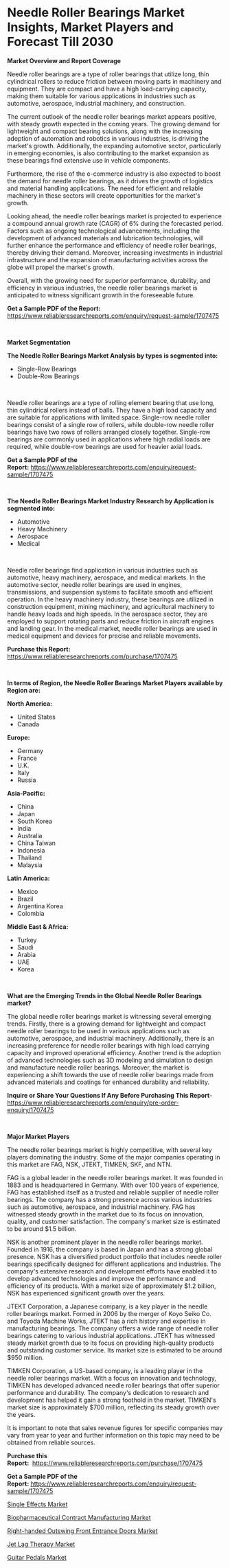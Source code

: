 <p><h1>Needle Roller Bearings Market Insights, Market Players and Forecast Till 2030</h1></p><p><strong>Market Overview and Report Coverage</strong></p>
<p><p>Needle roller bearings are a type of roller bearings that utilize long, thin cylindrical rollers to reduce friction between moving parts in machinery and equipment. They are compact and have a high load-carrying capacity, making them suitable for various applications in industries such as automotive, aerospace, industrial machinery, and construction.</p><p>The current outlook of the needle roller bearings market appears positive, with steady growth expected in the coming years. The growing demand for lightweight and compact bearing solutions, along with the increasing adoption of automation and robotics in various industries, is driving the market's growth. Additionally, the expanding automotive sector, particularly in emerging economies, is also contributing to the market expansion as these bearings find extensive use in vehicle components.</p><p>Furthermore, the rise of the e-commerce industry is also expected to boost the demand for needle roller bearings, as it drives the growth of logistics and material handling applications. The need for efficient and reliable machinery in these sectors will create opportunities for the market's growth.</p><p>Looking ahead, the needle roller bearings market is projected to experience a compound annual growth rate (CAGR) of 6% during the forecasted period. Factors such as ongoing technological advancements, including the development of advanced materials and lubrication technologies, will further enhance the performance and efficiency of needle roller bearings, thereby driving their demand. Moreover, increasing investments in industrial infrastructure and the expansion of manufacturing activities across the globe will propel the market's growth.</p><p>Overall, with the growing need for superior performance, durability, and efficiency in various industries, the needle roller bearings market is anticipated to witness significant growth in the foreseeable future.</p></p>
<p><strong>Get a Sample PDF of the Report:</strong> <a href="https://www.reliableresearchreports.com/enquiry/request-sample/1707475">https://www.reliableresearchreports.com/enquiry/request-sample/1707475</a></p>
<p>&nbsp;</p>
<p><strong>Market Segmentation</strong></p>
<p><strong>The Needle Roller Bearings Market Analysis by types is segmented into:</strong></p>
<p><ul><li>Single-Row Bearings</li><li>Double-Row Bearings</li></ul></p>
<p>&nbsp;</p>
<p><p>Needle roller bearings are a type of rolling element bearing that use long, thin cylindrical rollers instead of balls. They have a high load capacity and are suitable for applications with limited space. Single-row needle roller bearings consist of a single row of rollers, while double-row needle roller bearings have two rows of rollers arranged closely together. Single-row bearings are commonly used in applications where high radial loads are required, while double-row bearings are used for heavier axial loads.</p></p>
<p><strong>Get a Sample PDF of the Report:</strong>&nbsp;<a href="https://www.reliableresearchreports.com/enquiry/request-sample/1707475">https://www.reliableresearchreports.com/enquiry/request-sample/1707475</a></p>
<p>&nbsp;</p>
<p><strong>The Needle Roller Bearings Market Industry Research by Application is segmented into:</strong></p>
<p><ul><li>Automotive</li><li>Heavy Machinery</li><li>Aerospace</li><li>Medical</li></ul></p>
<p>&nbsp;</p>
<p><p>Needle roller bearings find application in various industries such as automotive, heavy machinery, aerospace, and medical markets. In the automotive sector, needle roller bearings are used in engines, transmissions, and suspension systems to facilitate smooth and efficient operation. In the heavy machinery industry, these bearings are utilized in construction equipment, mining machinery, and agricultural machinery to handle heavy loads and high speeds. In the aerospace sector, they are employed to support rotating parts and reduce friction in aircraft engines and landing gear. In the medical market, needle roller bearings are used in medical equipment and devices for precise and reliable movements.</p></p>
<p><strong>Purchase this Report:</strong>&nbsp; <a href="https://www.reliableresearchreports.com/purchase/1707475">https://www.reliableresearchreports.com/purchase/1707475</a></p>
<p>&nbsp;</p>
<p><strong>In terms of Region, the Needle Roller Bearings Market Players available by Region are:</strong></p>
<p>
    <p> <strong> North America: </strong>
        <ul>
            <li>United States</li>
            <li>Canada</li>
        </ul>
        </p> 
    <p> <strong> Europe: </strong>
        <ul>
            <li>Germany</li>
            <li>France</li>
            <li>U.K.</li>
            <li>Italy</li>
            <li>Russia</li>
        </ul>
        </p> 
    <p> <strong> Asia-Pacific: </strong>
        <ul>
            <li>China</li>
            <li>Japan</li>
            <li>South Korea</li>
            <li>India</li>
            <li>Australia</li>
            <li>China Taiwan</li>
            <li>Indonesia</li>
            <li>Thailand</li>
            <li>Malaysia</li>
        </ul>
        </p> 
    <p> <strong> Latin America: </strong>
        <ul>
            <li>Mexico</li>
            <li>Brazil</li>
            <li>Argentina Korea</li>
            <li>Colombia</li>
        </ul>
        </p> 
    <p> <strong> Middle East & Africa: </strong>
        <ul>
            <li>Turkey</li>
            <li>Saudi</li>
            <li>Arabia</li>
            <li>UAE</li>
            <li>Korea</li>
        </ul>
    </p>
    </p>
<p>&nbsp;</p>
<p><strong>What are the Emerging Trends in the Global Needle Roller Bearings market?</strong></p>
<p><p>The global needle roller bearings market is witnessing several emerging trends. Firstly, there is a growing demand for lightweight and compact needle roller bearings to be used in various applications such as automotive, aerospace, and industrial machinery. Additionally, there is an increasing preference for needle roller bearings with high load carrying capacity and improved operational efficiency. Another trend is the adoption of advanced technologies such as 3D modeling and simulation to design and manufacture needle roller bearings. Moreover, the market is experiencing a shift towards the use of needle roller bearings made from advanced materials and coatings for enhanced durability and reliability.</p></p>
<p><strong>Inquire or Share Your Questions If Any Before Purchasing This Report</strong>- <a href="https://www.reliableresearchreports.com/enquiry/pre-order-enquiry/1707475">https://www.reliableresearchreports.com/enquiry/pre-order-enquiry/1707475</a></p>
<p>&nbsp;</p>
<p><strong>Major Market Players</strong></p>
<p><p>The needle roller bearings market is highly competitive, with several key players dominating the industry. Some of the major companies operating in this market are FAG, NSK, JTEKT, TIMKEN, SKF, and NTN. </p><p>FAG is a global leader in the needle roller bearings market. It was founded in 1883 and is headquartered in Germany. With over 100 years of experience, FAG has established itself as a trusted and reliable supplier of needle roller bearings. The company has a strong presence across various industries such as automotive, aerospace, and industrial machinery. FAG has witnessed steady growth in the market due to its focus on innovation, quality, and customer satisfaction. The company's market size is estimated to be around $1.5 billion.</p><p>NSK is another prominent player in the needle roller bearings market. Founded in 1916, the company is based in Japan and has a strong global presence. NSK has a diversified product portfolio that includes needle roller bearings specifically designed for different applications and industries. The company's extensive research and development efforts have enabled it to develop advanced technologies and improve the performance and efficiency of its products. With a market size of approximately $1.2 billion, NSK has experienced significant growth over the years.</p><p>JTEKT Corporation, a Japanese company, is a key player in the needle roller bearings market. Formed in 2006 by the merger of Koyo Seiko Co. and Toyoda Machine Works, JTEKT has a rich history and expertise in manufacturing bearings. The company offers a wide range of needle roller bearings catering to various industrial applications. JTEKT has witnessed steady market growth due to its focus on providing high-quality products and outstanding customer service. Its market size is estimated to be around $950 million.</p><p>TIMKEN Corporation, a US-based company, is a leading player in the needle roller bearings market. With a focus on innovation and technology, TIMKEN has developed advanced needle roller bearings that offer superior performance and durability. The company's dedication to research and development has helped it gain a strong foothold in the market. TIMKEN's market size is approximately $700 million, reflecting its steady growth over the years.</p><p>It is important to note that sales revenue figures for specific companies may vary from year to year and further information on this topic may need to be obtained from reliable sources.</p></p>
<p><strong>Purchase this Report:</strong>&nbsp;&nbsp;<a href="https://www.reliableresearchreports.com/purchase/1707475">https://www.reliableresearchreports.com/purchase/1707475</a></p>
<p></p>
<p><strong>Get a Sample PDF of the Report:</strong>&nbsp;<a href="https://www.reliableresearchreports.com/enquiry/request-sample/1707475">https://www.reliableresearchreports.com/enquiry/request-sample/1707475</a></p>
<p><p><a href="https://github.com/rahu1501/Market-Research-Report-List-1/blob/main/single-effects-market.md">Single Effects Market</a></p><p><a href="https://www.linkedin.com/pulse/biopharmaceutical-contract-manufacturing-market-research-6895e/">Biopharmaceutical Contract Manufacturing Market</a></p><p><a href="https://medium.com/@adeafrashri2022/decoding-right-handed-outswing-front-entrance-doors-market-metrics-market-share-trends-and-a0f6c13b20f3">Right-handed Outswing Front Entrance Doors Market</a></p><p><a href="https://www.linkedin.com/pulse/jet-lag-therapy-market-research-report-unlocks-analysis-tojge/">Jet Lag Therapy Market</a></p><p><a href="https://github.com/rahu1502/Market-Research-Report-List-1/blob/main/guitar-pedals-market.md">Guitar Pedals Market</a></p></p>